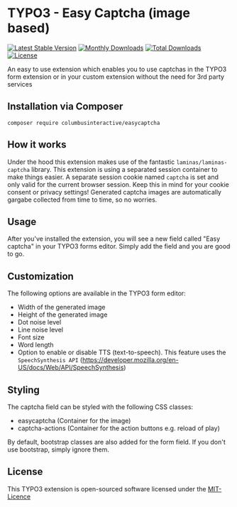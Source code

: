 # TYPO3 - Easy Captcha (image based)
[![Latest Stable Version](https://poser.pugx.org/columbusinteractive/easycaptcha/v/stable)](https://packagist.org/packages/columbusinteractive/easycaptcha)
[![Monthly Downloads](https://poser.pugx.org/columbusinteractive/easycaptcha/d/monthly)](https://packagist.org/packages/columbusinteractive/easycaptcha)
[![Total Downloads](https://poser.pugx.org/columbusinteractive/easycaptcha/downloads)](https://packagist.org/packages/columbusinteractive/easycaptcha)
[![License](https://poser.pugx.org/columbusinteractive/easycaptcha/license.svg)](https://packagist.org/packages/columbusinteractive/easycaptcha)
 
An easy to use extension which enables you to use captchas in the TYPO3 form extension or in your 
custom extension without the need for 3rd party services

## Installation via Composer
```shell
composer require columbusinteractive/easycaptcha
```

## How it works
Under the hood this extension makes use of the fantastic ``laminas/laminas-captcha`` library. This extension
is using a separated session container to make things easier. A separate session cookie named ``captcha`` is set 
and only valid for the current browser session. Keep this in mind for your cookie consent or privacy settings!
Generated captcha images are automatically gargabe collected from time to time, so no worries.

## Usage
After you've installed the extension, you will see a new field called "Easy captcha" in your TYPO3 forms editor. 
Simply add the field and you are good to go. 

## Customization
The following options are available in the TYPO3 form editor:
* Width of the generated image
* Height of the generated image
* Dot noise level
* Line noise level
* Font size
* Word length
* Option to enable or disable TTS (text-to-speech). This feature uses the ``SpeechSynthesis API`` 
(https://developer.mozilla.org/en-US/docs/Web/API/SpeechSynthesis)

## Styling
The captcha field can be styled with the following CSS classes:
* easycaptcha (Container for the image)
* captcha-actions (Container for the action buttons e.g. reload of play)

By default, bootstrap classes are also added for the form field. If you don't use bootstrap, simply ignore them.

## License
This TYPO3 extension is open-sourced software licensed under the [MIT-Licence](https://github.com/columbusinteractive/typo3-easycaptcha/blob/master/LICENSE)
